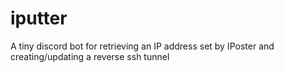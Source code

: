 # iputter
A tiny discord bot for retrieving an IP address set by IPoster and creating/updating a reverse ssh tunnel
